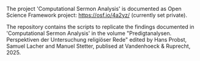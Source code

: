 The project 'Computational Sermon Analysis' is documented as Open Science Framework project: https://osf.io/4a2yz/ (currently set private). 

The repository contains the scripts to replicate the findings documented in 'Computational Sermon Analysis' in the volume "Predigtanalysen. Perspektiven der Untersuchung religiöser Rede" edited by Hans Probst, Samuel Lacher and Manuel Stetter, publised at Vandenhoeck & Ruprecht, 2025. 
